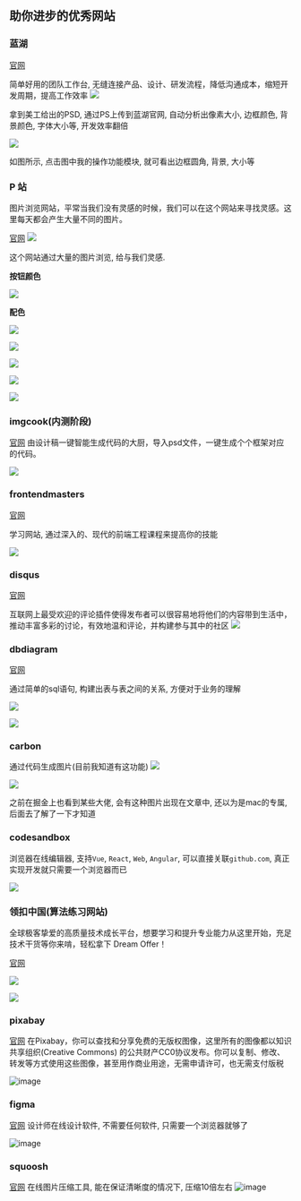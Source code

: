 ## 助你进步的优秀网站

### 蓝湖
[官网](https://lanhuapp.com)

简单好用的团队工作台, 无缝连接产品、设计、研发流程，降低沟通成本，缩短开发周期，提高工作效率
![](https://raw.githubusercontent.com/xiaoxiunique/Image/master/20190518153229.png)

拿到美工给出的PSD, 通过PS上传到蓝湖官网, 自动分析出像素大小, 边框颜色, 背景颜色, 字体大小等, 开发效率翻倍

![](https://raw.githubusercontent.com/xiaoxiunique/Image/master/20190518153713.png)

如图所示, 点击图中我的操作功能模块, 就可看出边框圆角, 背景, 大小等

### P 站
图片浏览网站，平常当我们没有灵感的时候，我们可以在这个网站来寻找灵感。这里每天都会产生大量不同的图片。

[官网](https://www.pinterest.com)
![](https://raw.githubusercontent.com/xiaoxiunique/Image/master/20190518153844.png)

这个网站通过大量的图片浏览, 给与我们灵感. 

**按钮颜色**

![](https://raw.githubusercontent.com/xiaoxiunique/Image/master/20190518151444.png)

**配色**

![](https://raw.githubusercontent.com/xiaoxiunique/Image/master/20190518151619.png)

![](https://raw.githubusercontent.com/xiaoxiunique/Image/master/20190518151745.png)

![](https://raw.githubusercontent.com/xiaoxiunique/Image/master/20190518154423.png)

![](https://raw.githubusercontent.com/xiaoxiunique/Image/master/20190518151820.png)

![](https://raw.githubusercontent.com/xiaoxiunique/Image/master/motion_for_ar_glasses_by_gleb.gif)

### imgcook(内测阶段)
[官网](https://imgcook.taobao.org/)
由设计稿一键智能生成代码的大厨，导入psd文件，一键生成个个框架对应的代码。

![](https://raw.githubusercontent.com/xiaoxiunique/Image/master/20190518154309.png)


### frontendmasters
[官网](https://frontendmasters.com/)

学习网站, 通过深入的、现代的前端工程课程来提高你的技能

![](https://raw.githubusercontent.com/xiaoxiunique/Image/master/20190518154716.png)

### disqus
[官网](https://disqus.com/)

互联网上最受欢迎的评论插件使得发布者可以很容易地将他们的内容带到生活中，推动丰富多彩的讨论，有效地温和评论，并构建参与其中的社区
![](https://raw.githubusercontent.com/xiaoxiunique/Image/master/20190518154902.png)

### dbdiagram
[官网](dbdiagram)

通过简单的sql语句, 构建出表与表之间的关系, 方便对于业务的理解

![](https://raw.githubusercontent.com/xiaoxiunique/Image/master/20190518154950.png)

![](https://raw.githubusercontent.com/xiaoxiunique/Image/master/dbdiagram-demo.8ac4de1.gif)

### carbon
通过代码生成图片(目前我知道有这功能)
![](https://raw.githubusercontent.com/xiaoxiunique/Image/master/20190518155536.png)

![](https://raw.githubusercontent.com/xiaoxiunique/Image/master/carbon%20(1).png)

之前在掘金上也看到某些大佬, 会有这种图片出现在文章中, 还以为是mac的专属, 后面去了解了一下才知道

### codesandbox

浏览器在线编辑器, 支持`Vue`, `React`, `Web`, `Angular`, 可以直接关联`github.com`, 真正实现开发就只需要一个浏览器而已

![](https://raw.githubusercontent.com/xiaoxiunique/Image/master/20190518155652.png)


### 领扣中国(算法练习网站)

全球极客挚爱的高质量技术成长平台，想要学习和提升专业能力从这里开始，充足技术干货等你来啃，轻松拿下 Dream Offer！

[官网](http://leetcode-cn.com)

![](https://raw.githubusercontent.com/xiaoxiunique/Web-Tip/master/20190531141430.png)

![](https://raw.githubusercontent.com/xiaoxiunique/Web-Tip/master/20190531141529.png)


### pixabay
[官网](https://pixabay.com/)
在Pixabay，你可以查找和分享免费的无版权图像，这里所有的图像都以知识共享组织(Creative Commons) 的公共财产CC0协议发布。你可以复制、修改、转发等方式使用这些图像，甚至用作商业用途，无需申请许可，也无需支付版税

![image](E7FC997E1EEE4C43B7D0B13A6AF9C618)

### figma
[官网](https://www.figma.com/)
设计师在线设计软件, 不需要任何软件, 只需要一个浏览器就够了

![image](050D544C12D54EF5882542ACB1E8EED4)


### squoosh
[官网](https://squoosh.app/)
在线图片压缩工具, 能在保证清晰度的情况下, 压缩10倍左右
![image](ECB0280EDB0142F8B5F62D0A0549CD57)
